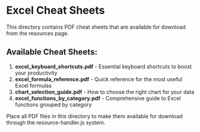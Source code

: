 # Excel Cheat Sheets

This directory contains PDF cheat sheets that are available for download from the resources page.

## Available Cheat Sheets:

1. **excel_keyboard_shortcuts.pdf** - Essential keyboard shortcuts to boost your productivity
2. **excel_formula_reference.pdf** - Quick reference for the most useful Excel formulas
3. **chart_selection_guide.pdf** - How to choose the right chart for your data
4. **excel_functions_by_category.pdf** - Comprehensive guide to Excel functions grouped by category

Place all PDF files in this directory to make them available for download through the resource-handler.js system.
